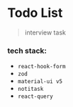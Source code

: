 # Todo List

> interview task

### tech stack:

- `react-hook-form`
- `zod`
- `material-ui v5`
- `notitask`
- `react-query`
